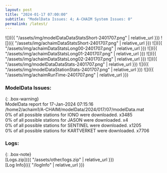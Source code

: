 ```yaml
---
layout: post
title: "2024-01-17 07:00:00"
subtitle: "ModelData Issues: 4; A-CHAIM System Issues: 0"
permalink: /latest/
---
```


![]({{ "/assets/img/modelDataDataStatsShort-2401707.png" | relative_url }})
![]({{ "/assets/img/achaimDataStatsShort-2401707.png" | relative_url }})
![]({{ "/assets/img/achaimDataStatsLong00-2401707.png" | relative_url }})
![]({{ "/assets/img/achaimDataStatsLong01-2401707.png" | relative_url }})
![]({{ "/assets/img/achaimDataStatsLong02-2401707.png" | relative_url }})
![]({{ "/assets/img/modelDataDataStats-2401707.png" | relative_url }})
![]({{ "/assets/img/modelDataStationStats-2401707.png" | relative_url }})
![]({{ "/assets/img/achaimRunTime-2401707.png" | relative_url }})


### ModelData Issues:  
  
{: .box-warning}  
 ModelData report for 17-Jan-2024 07:15:16   
 /home2/achaim1/A-CHAIM/modelData/2024/017/07/modelData.mat   
 0% of all possible stations for IONO were downloaded. x3485   
 0% of all possible stations for JASON were downloaded. x4   
 0% of all possible stations for SENTINEL were downloaded. x1205   
 0% of all possible stations for KARTVERKET were downloaded. x7706   
  


### Logs:  
  
{: .box-note}  
[Logs.zip]({{ "/assets/other/logs.zip" | relative_url }})  
[Log Info]({{ "/logInfo" | relative_url }})  
